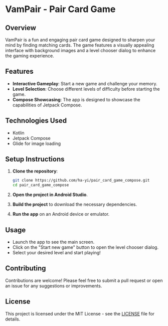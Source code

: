 # VamPair - Pair Card Game

## Overview
VamPair is a fun and engaging pair card game designed to sharpen your mind by finding matching cards. The game features a visually appealing 
interface with background images and a level chooser dialog to enhance the gaming experience.

## Features
- **Interactive Gameplay**: Start a new game and challenge your memory.
- **Level Selection**: Choose different levels of difficulty before starting the game.
- **Compose Showcasing**: The app is designed to showcase the capabilities of Jetpack Compose.

## Technologies Used
- Kotlin
- Jetpack Compose
- Glide for image loading

## Setup Instructions
1. **Clone the repository**:
   ```bash
   git clone https://github.com/ha-yi/pair_card_game_compose.git
   cd pair_card_game_compose
   ```

2. **Open the project in Android Studio**.

3. **Build the project** to download the necessary dependencies.

4. **Run the app** on an Android device or emulator.

## Usage
- Launch the app to see the main screen.
- Click on the "Start new game" button to open the level chooser dialog.
- Select your desired level and start playing!

## Contributing
Contributions are welcome! Please feel free to submit a pull request or open an issue for any suggestions or improvements.

## License
This project is licensed under the MIT License - see the [LICENSE](LICENSE) file for details.